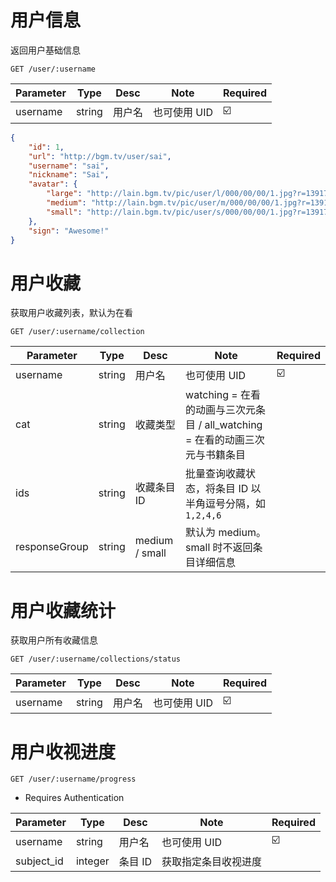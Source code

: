 # 用户信息
返回用户基础信息

`GET /user/:username`

| Parameter | Type | Desc | Note | Required |
| ------------- | ------------- | ------------- | ------------- | ------------- |
| username  | string | 用户名 | 也可使用 UID | ☑️ |


```json
{
    "id": 1,
    "url": "http://bgm.tv/user/sai",
    "username": "sai",
    "nickname": "Sai",
    "avatar": {
        "large": "http://lain.bgm.tv/pic/user/l/000/00/00/1.jpg?r=1391790456",
        "medium": "http://lain.bgm.tv/pic/user/m/000/00/00/1.jpg?r=1391790456",
        "small": "http://lain.bgm.tv/pic/user/s/000/00/00/1.jpg?r=1391790456"
    },
    "sign": "Awesome!"
}
```

# 用户收藏
获取用户收藏列表，默认为在看

`GET /user/:username/collection`

| Parameter | Type | Desc | Note | Required |
| ------------- | ------------- | ------------- | ------------- | ------------- |
| username  | string | 用户名 | 也可使用 UID | ☑️ |
| cat  | string | 收藏类型 |  watching = 在看的动画与三次元条目 / all_watching = 在看的动画三次元与书籍条目  | |
| ids  | string | 收藏条目 ID |  批量查询收藏状态，将条目 ID 以半角逗号分隔，如 `1,2,4,6`  | |
| responseGroup  | string |  medium / small  |  默认为 medium。small 时不返回条目详细信息  | |

# 用户收藏统计
获取用户所有收藏信息

`GET /user/:username/collections/status`

| Parameter | Type | Desc | Note | Required |
| ------------- | ------------- | ------------- | ------------- | ------------- |
| username  | string | 用户名 | 也可使用 UID | ☑️ |

# 用户收视进度

`GET /user/:username/progress`

* Requires Authentication

| Parameter | Type | Desc | Note | Required |
| ------------- | ------------- | ------------- | ------------- | ------------- |
| username  | string | 用户名 | 也可使用 UID | ☑️ |
| subject_id  | integer | 条目 ID | 获取指定条目收视进度  | |

